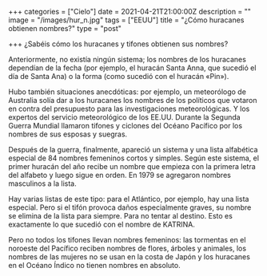 +++
categories = ["Cielo"]
date = 2021-04-21T21:00:00Z
description = ""
image = "/images/hur_n.jpg"
tags = ["EEUU"]
title = "¿Cómo huracanes obtienen nombres?"
type = "post"

+++
¿Sabéis cómo los huracanes y tifones obtienen sus nombres?  
  
Anteriormente, no existía ningún sistema; los nombres de los huracanes dependían de la fecha (por ejemplo, el huracán Santa Anna, que sucedió el día de Santa Ana) o la forma (como sucedió con el huracán «Pin»).  
  
Hubo también situaciones anecdóticas: por ejemplo, un meteorólogo de Australia solía dar a los huracanes los nombres de los políticos que votaron en contra del presupuesto para las investigaciones meteorológicas. Y los expertos del servicio meteorológico de los EE.UU. Durante la Segunda Guerra Mundial llamaron tifones y ciclones del Océano Pacífico por los nombres de sus esposas y suegras.  
  
Después de la guerra, finalmente, apareció un sistema y una lista alfabética especial de 84 nombres femeninos cortos y simples. Según este sistema, el primer huracán del año recibe un nombre que empieza con la primera letra del alfabeto y luego sigue en orden. En 1979 se agregaron nombres masculinos a la lista.  
  
Hay varias listas de este tipo: para el Atlántico, por ejemplo, hay una lista especial. Pero si el tifón provoca daños especialmente graves, su nombre se elimina de la lista para siempre. Para no tentar al destino. Esto es exactamente lo que sucedió con el nombre de KATRINA.  
  
Pero no todos los tifones llevan nombres femeninos: las tormentas en el noroeste del Pacífico reciben nombres de flores, árboles y animales, los nombres de las mujeres no se usan en la costa de Japón y los huracanes en el Océano Índico no tienen nombres en absoluto.